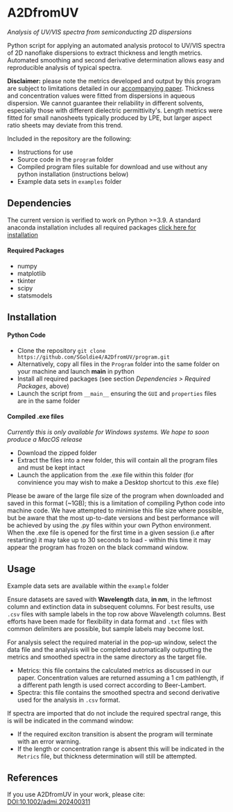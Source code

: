 # A2DfromUV #
*Analysis of UV/VIS spectra from semiconducting 2D dispersions*

Python script for applying an automated analysis protocol to UV/VIS spectra of 2D nanoflake dispersions to extract thickness and length metrics. Automated smoothing and second derivative determination allows easy and reproducible analysis of typical spectra.

__Disclaimer:__ please note the metrics developed and output by this program are subject to limitations detailed in our [accompanying paper](https://onlinelibrary.wiley.com/doi/10.1002/admi.202400311). Thickness and concentration values were fitted from dispersions in aqueous dispersion. We cannot guarantee their reliability in different solvents, especially those with different dielectric permittivity's. Length metrics were fitted for small nanosheets typically produced by LPE, but larger aspect ratio sheets may deviate from this trend.

Included in the repository are the following:
* Instructions for use
* Source code in the `program` folder
* Compiled program files suitable for download and use without any python installation (instructions below)
* Example data sets in `examples` folder

## Dependencies ##

The current version is verified to work on Python >=3.9.
A standard anaconda installation includes all required packages [click here for installation](https://docs.anaconda.com/free/anaconda/install/)

#### Required Packages ####

* numpy
* matplotlib
* tkinter
* scipy
* statsmodels

## Installation ##

#### Python Code ####

* Clone the repository `git clone https://github.com/SGoldie4/A2DfromUV/program.git`
* Alternatively, copy all files in the `Program` folder into the same folder on your machine and launch __main__ in python
* Install all required packages (see section *Dependencies > Required Packages*, above)
* Launch the script from `__main__` ensuring the `GUI` and `properties` files are in the same folder

#### Compiled .exe files ####
*Currently this is only available for Windows systems. We hope to soon produce a MacOS release*
* Download the zipped folder
* Extract the files into a new folder, this will contain all the program files and must be kept intact
* Launch the application from the .exe file within this folder (for convinience you may wish to make a Desktop shortcut to this .exe file)

Please be aware of the large file size of the program when downloaded and saved in this format (~1GB); this is a limitation of compiling Python code into machine code. We have attempted to minimise this file size where possible, but be aware that the most up-to-date versions and best performance will be achieved by using the .py files within your own Python environment. When the .exe file is opened for the first time in a given session (i.e after restarting) it may take up to 30 seconds to load - within this time it may appear the program has frozen on the black command window.

## Usage ##

Example data sets are available within the `example` folder

Ensure datasets are saved with **Wavelength** data, **in nm**, in the leftmost column and extinction data in subsequent columns. For best results, use `.csv` files with sample labels in the top row above Wavelength columns. Best efforts have been made for flexibility in data format and `.txt` files with common delimiters are possible, but sample labels may become lost.

For analysis select the required material in the pop-up window, select the data file and the analysis will be completed automatically outputting the metrics and smoothed spectra in the same directory as the target file.
* Metrics: this file contains the calculated metrics as discussed in our paper. Concentration values are returned assuming a 1 cm pathlength, if a different path length is used correct according to Beer-Lambert.
* Spectra: this file contains the smoothed spectra and second derivative used for the analysis in `.csv` format.

If spectra are imported that do not include the required spectral range, this is will be indicated in the command window:
* If the required exciton transition is absent the program will terminate with an error warning.
* If the length or concentration range is absent this will be indicated in the `Metrics` file, but thickness determination will still be attempted.

## References ##

If you use A2DfromUV in your work, please cite: [DOI:10.1002/admi.202400311](https://onlinelibrary.wiley.com/doi/10.1002/admi.202400311)
